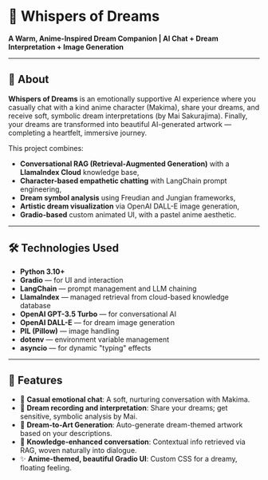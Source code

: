 # 🌙 Whispers of Dreams

**A Warm, Anime-Inspired Dream Companion | AI Chat + Dream Interpretation + Image Generation**

------

## 🌟 About

**Whispers of Dreams** is an emotionally supportive AI experience where you casually chat with a kind anime character (Makima), share your dreams, and receive soft, symbolic dream interpretations (by Mai Sakurajima).
 Finally, your dreams are transformed into beautiful AI-generated artwork — completing a heartfelt, immersive journey.

This project combines:

- **Conversational RAG (Retrieval-Augmented Generation)** with a **LlamaIndex Cloud** knowledge base,
- **Character-based empathetic chatting** with LangChain prompt engineering,
- **Dream symbol analysis** using Freudian and Jungian frameworks,
- **Artistic dream visualization** via OpenAI DALL-E image generation,
- **Gradio-based** custom animated UI, with a pastel anime aesthetic.

------

## 🛠️ Technologies Used

- **Python 3.10+**
- **Gradio** — for UI and interaction
- **LangChain** — prompt management and LLM chaining
- **LlamaIndex** — managed retrieval from cloud-based knowledge database
- **OpenAI GPT-3.5 Turbo** — for conversational AI
- **OpenAI DALL-E** — for dream image generation
- **PIL (Pillow)** — image handling
- **dotenv** — environment variable management
- **asyncio** — for dynamic "typing" effects

------

## 💬 Features

- 🌸 **Casual emotional chat**: A soft, nurturing conversation with Makima.
- 🌙 **Dream recording and interpretation**: Share your dreams; get sensitive, symbolic analysis by Mai.
- 🎨 **Dream-to-Art Generation**: Auto-generate dream-themed artwork based on your descriptions.
- 🔮 **Knowledge-enhanced conversation**: Contextual info retrieved via RAG, woven naturally into dialogue.
- ✨ **Anime-themed, beautiful Gradio UI**: Custom CSS for a dreamy, floating feeling.
